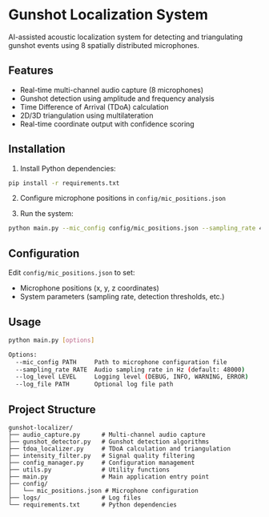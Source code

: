 # Gunshot Localization System

AI-assisted acoustic localization system for detecting and triangulating gunshot events using 8 spatially distributed microphones.

## Features

- Real-time multi-channel audio capture (8 microphones)
- Gunshot detection using amplitude and frequency analysis
- Time Difference of Arrival (TDoA) calculation
- 2D/3D triangulation using multilateration
- Real-time coordinate output with confidence scoring

## Installation

1. Install Python dependencies:

```bash
pip install -r requirements.txt
```

2. Configure microphone positions in `config/mic_positions.json`

3. Run the system:

```bash
python main.py --mic_config config/mic_positions.json --sampling_rate 48000
```

## Configuration

Edit `config/mic_positions.json` to set:

- Microphone positions (x, y, z coordinates)
- System parameters (sampling rate, detection thresholds, etc.)

## Usage

```bash
python main.py [options]

Options:
  --mic_config PATH     Path to microphone configuration file
  --sampling_rate RATE  Audio sampling rate in Hz (default: 48000)
  --log_level LEVEL     Logging level (DEBUG, INFO, WARNING, ERROR)
  --log_file PATH       Optional log file path
```

## Project Structure

```
gunshot-localizer/
├── audio_capture.py      # Multi-channel audio capture
├── gunshot_detector.py   # Gunshot detection algorithms
├── tdoa_localizer.py     # TDoA calculation and triangulation
├── intensity_filter.py   # Signal quality filtering
├── config_manager.py     # Configuration management
├── utils.py              # Utility functions
├── main.py               # Main application entry point
├── config/
│   └── mic_positions.json # Microphone configuration
├── logs/                 # Log files
└── requirements.txt      # Python dependencies
```
